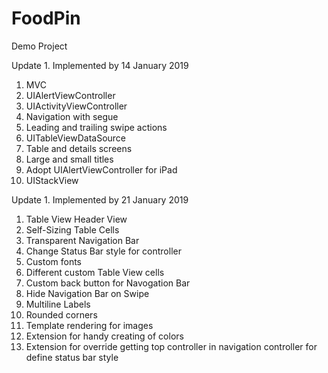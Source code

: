 # FoodPin

Demo Project

Update 1. Implemented by 14 January 2019
1. MVC
2. UIAlertViewController
3. UIActivityViewController
4. Navigation with segue
5. Leading and trailing swipe actions
6. UITableViewDataSource
7. Table and details screens
8. Large and small titles
9. Adopt UIAlertViewController for iPad
10. UIStackView

Update 1. Implemented by 21 January 2019
1. Table View Header View
2. Self-Sizing Table Cells
3. Transparent Navigation Bar
4. Change Status Bar style for controller
5. Custom fonts
6. Different custom Table View cells
7. Custom back button for Navogation Bar
8. Hide Navigation Bar on Swipe
9. Multiline Labels
10. Rounded corners
11. Template rendering for images
12. Extension for handy creating of colors
13. Extension for override getting top controller in navigation controller for define status bar style 
